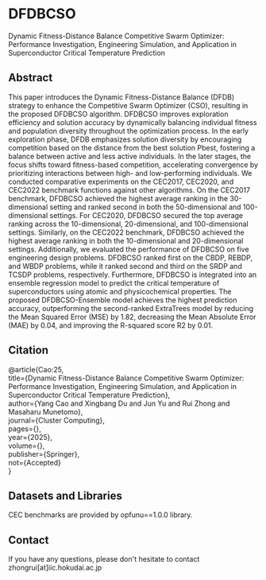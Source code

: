 # DFDBCSO
Dynamic Fitness-Distance Balance Competitive Swarm Optimizer: Performance Investigation, Engineering Simulation, and Application in Superconductor Critical Temperature Prediction

## Abstract
This paper introduces the Dynamic Fitness-Distance Balance (DFDB) strategy to enhance the Competitive Swarm Optimizer (CSO), resulting in the proposed DFDBCSO algorithm. DFDBCSO improves exploration efficiency and solution accuracy by dynamically balancing individual fitness and population diversity throughout the optimization process. In the early exploration phase, DFDB emphasizes solution diversity by encouraging competition based on the distance from the best solution Pbest, fostering a balance between active and less active individuals. In the later stages, the focus shifts toward fitness-based competition, accelerating convergence by prioritizing interactions between high- and low-performing individuals. We conducted comparative experiments on the CEC2017, CEC2020, and CEC2022 benchmark functions against other algorithms. On the CEC2017 benchmark, DFDBCSO achieved the highest average ranking in the 30-dimensional setting and ranked second in both the 50-dimensional and 100-dimensional settings. For CEC2020, DFDBCSO secured the top average ranking across the 10-dimensional, 20-dimensional, and 100-dimensional settings. Similarly, on the CEC2022 benchmark, DFDBCSO achieved the highest average ranking in both the 10-dimensional and 20-dimensional settings. Additionally, we evaluated the performance of DFDBCSO on five engineering design problems. DFDBCSO ranked first on the CBDP, REBDP, and WBDP problems, while it ranked second and third on the SRDP and TCSDP problems, respectively. Furthermore, DFDBCSO is integrated into an ensemble regression model to predict the critical temperature of superconductors using atomic and physicochemical properties. The proposed DFDBCSO-Ensemble model achieves the highest prediction accuracy, outperforming the second-ranked ExtraTrees model by reducing the Mean Squared Error (MSE) by 1.82, decreasing the Mean Absolute Error (MAE) by 0.04, and improving the R-squared score R2 by 0.01.

## Citation
@article{Cao:25,  
title={Dynamic Fitness-Distance Balance Competitive Swarm Optimizer: Performance Investigation, Engineering Simulation, and Application in Superconductor Critical Temperature Prediction},  
author={Yang Cao and Xingbang Du and Jun Yu and Rui Zhong and Masaharu Munetomo},  
journal={Cluster Computing},  
pages={},  
year={2025},  
volume={},  
publisher={Springer},  
not={Accepted}  
}  

## Datasets and Libraries
CEC benchmarks are provided by opfunu==1.0.0 library.

## Contact
If you have any questions, please don't hesitate to contact zhongrui[at]iic.hokudai.ac.jp
